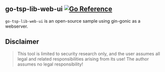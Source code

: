 ## go-tsp-lib-web-ui [![Go Reference][1]][2]

`go-tsp-lib-web-ui` is an open-source sample using gin-gonic as a webserver.

## Disclaimer
> This tool is limited to security research only, and the user assumes all legal and related responsibilities arising from its use! The author assumes no legal responsibility!


[1]: https://pkg.go.dev/badge/github.com/teocci/go-tsp-lib-web-ui.svg
[2]: https://pkg.go.dev/github.com/teocci/go-tsp-lib-web-ui
[3]: https://github.com/teocci/go-tsp-lib-web-ui/releases/tag/v1.0.0



